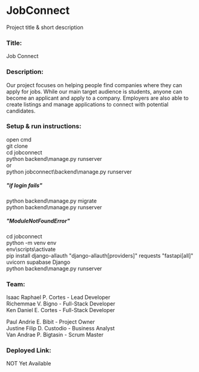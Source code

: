 # JobConnect

Project title & short description
<h3>Title:</h3> Job Connect<br>
<h3>Description:</h3>
Our project focuses on helping people find companies where they can apply for jobs. While our main target audience is students, anyone can become an applicant and apply to a company. Employers are also able to create listings and manage applications to connect with potential candidates.
<h3>Setup & run instructions:</h3>
open cmd<br>
git clone<br>
cd jobconnect<br>
python backend\manage.py runserver<br>
or <br>
python jobconnect\backend\manage.py runserver<br>

<h5>"if login fails"</h5>
python backend\manage.py migrate<br>
python backend\manage.py runserver<br>

<h5>"ModuleNotFoundError"</h5>
cd jobconnect<br>
python -m venv env<br>
env\scripts\activate<br>
pip install django-allauth "django-allauth[providers]" requests "fastapi[all]" uvicorn supabase Django<br>
python backend\manage.py runserver<br>


<h3>Team:</h3>
Isaac Raphael P. Cortes - Lead Developer<br>
Richemmae V. Bigno - Full-Stack Developer<br>
Ken Daniel E. Cortes - Full-Stack Developer<br>

Paul Andrie E. Bibit - Project Owner<br>
Justine Filip D. Custodio - Business Analyst<br>
Van Andrae P. Bigtasin - Scrum Master<br>

<h3>Deployed Link:</h3> NOT Yet Available
